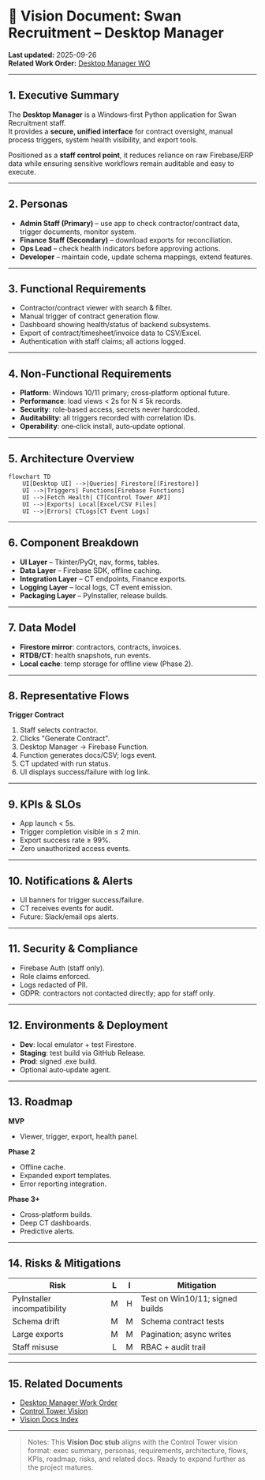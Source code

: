 # 🧭 Vision Document: Swan Recruitment – Desktop Manager

**Last updated:** 2025-09-26  
**Related Work Order:** [Desktop Manager WO](../work_orders/work_order_desktop_manager__MERGED.md)

---

## 1. Executive Summary
The **Desktop Manager** is a Windows‑first Python application for Swan Recruitment staff.  
It provides a **secure, unified interface** for contract oversight, manual process triggers, system health visibility, and export tools.  

Positioned as a **staff control point**, it reduces reliance on raw Firebase/ERP data while ensuring sensitive workflows remain auditable and easy to execute.

---

## 2. Personas
- **Admin Staff (Primary)** – use app to check contractor/contract data, trigger documents, monitor system.  
- **Finance Staff (Secondary)** – download exports for reconciliation.  
- **Ops Lead** – check health indicators before approving actions.  
- **Developer** – maintain code, update schema mappings, extend features.

---

## 3. Functional Requirements
- Contractor/contract viewer with search & filter.  
- Manual trigger of contract generation flow.  
- Dashboard showing health/status of backend subsystems.  
- Export of contract/timesheet/invoice data to CSV/Excel.  
- Authentication with staff claims; all actions logged.  

---

## 4. Non‑Functional Requirements
- **Platform**: Windows 10/11 primary; cross‑platform optional future.  
- **Performance**: load views < 2s for N ≤ 5k records.  
- **Security**: role‑based access, secrets never hardcoded.  
- **Auditability**: all triggers recorded with correlation IDs.  
- **Operability**: one‑click install, auto‑update optional.

---

## 5. Architecture Overview
```mermaid
flowchart TD
    UI[Desktop UI] -->|Queries| Firestore[(Firestore)]
    UI -->|Triggers| Functions[Firebase Functions]
    UI -->|Fetch Health| CT[Control Tower API]
    UI -->|Exports| Local[Excel/CSV Files]
    UI -->|Errors| CTLogs[CT Event Logs]
```

---

## 6. Component Breakdown
- **UI Layer** – Tkinter/PyQt, nav, forms, tables.  
- **Data Layer** – Firebase SDK, offline caching.  
- **Integration Layer** – CT endpoints, Finance exports.  
- **Logging Layer** – local logs, CT event emission.  
- **Packaging Layer** – PyInstaller, release builds.

---

## 7. Data Model
- **Firestore mirror**: contractors, contracts, invoices.  
- **RTDB/CT**: health snapshots, run events.  
- **Local cache**: temp storage for offline view (Phase 2).

---

## 8. Representative Flows
**Trigger Contract**  
1. Staff selects contractor.  
2. Clicks "Generate Contract".  
3. Desktop Manager → Firebase Function.  
4. Function generates docs/CSV; logs event.  
5. CT updated with run status.  
6. UI displays success/failure with log link.

---

## 9. KPIs & SLOs
- App launch < 5s.  
- Trigger completion visible in ≤ 2 min.  
- Export success rate ≥ 99%.  
- Zero unauthorized access events.  

---

## 10. Notifications & Alerts
- UI banners for trigger success/failure.  
- CT receives events for audit.  
- Future: Slack/email ops alerts.

---

## 11. Security & Compliance
- Firebase Auth (staff only).  
- Role claims enforced.  
- Logs redacted of PII.  
- GDPR: contractors not contacted directly; app for staff only.  

---

## 12. Environments & Deployment
- **Dev**: local emulator + test Firestore.  
- **Staging**: test build via GitHub Release.  
- **Prod**: signed .exe build.  
- Optional auto‑update agent.

---

## 13. Roadmap
**MVP**  
- Viewer, trigger, export, health panel.  

**Phase 2**  
- Offline cache.  
- Expanded export templates.  
- Error reporting integration.  

**Phase 3+**  
- Cross‑platform builds.  
- Deep CT dashboards.  
- Predictive alerts.  

---

## 14. Risks & Mitigations
| Risk | L | I | Mitigation |
|---|:--:|:--:|---|
| PyInstaller incompatibility | M | H | Test on Win10/11; signed builds |
| Schema drift | M | M | Schema contract tests |  
| Large exports | M | M | Pagination; async writes |  
| Staff misuse | L | M | RBAC + audit trail |  

---

## 15. Related Documents
- [Desktop Manager Work Order](../work_orders/work_order_desktop_manager__MERGED.md)  
- [Control Tower Vision](control_tower_vision.md)  
- [Vision Docs Index](vision_index.md)

---

> Notes: This **Vision Doc stub** aligns with the Control Tower vision format: exec summary, personas, requirements, architecture, flows, KPIs, roadmap, risks, and related docs. Ready to expand further as the project matures.

